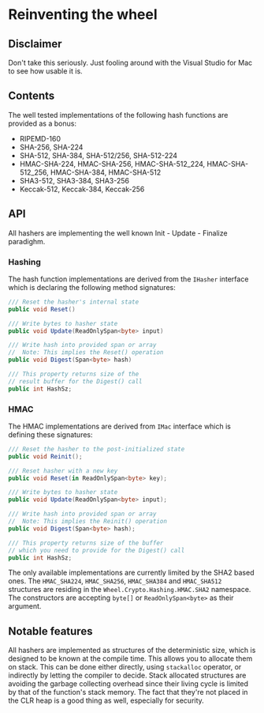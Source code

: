 # Reinventing the wheel

## Disclaimer

Don't take this seriously. Just fooling around with the Visual Studio for Mac to see how usable it is.

## Contents

The well tested implementations of the following hash functions are provided as a bonus:

* RIPEMD-160
* SHA-256, SHA-224
* SHA-512, SHA-384, SHA-512/256, SHA-512-224
* HMAC-SHA-224, HMAC-SHA-256, HMAC-SHA-512_224, HMAC-SHA-512_256, HMAC-SHA-384, HMAC-SHA-512
* SHA3-512, SHA3-384, SHA3-256
* Keccak-512, Keccak-384, Keccak-256

## API

All hashers are implementing the well known Init - Update - Finalize paradighm. 

### Hashing

The hash function implementations are derived from the `IHasher` interface which is declaring the following method signatures:

```csharp
/// Reset the hasher's internal state
public void Reset()

/// Write bytes to hasher state
public void Update(ReadOnlySpan<byte> input)

/// Write hash into provided span or array
//  Note: This implies the Reset() operation
public void Digest(Span<byte> hash)

/// This property returns size of the 
// result buffer for the Digest() call
public int HashSz;
```

### HMAC

The HMAC implementations are derived from `IMac` interface which is defining these signatures:

```csharp
/// Reset the hasher to the post-initialized state
public void Reinit();

/// Reset hasher with a new key
public void Reset(in ReadOnlySpan<byte> key);

/// Write bytes to hasher state
public void Update(ReadOnlySpan<byte> input);

/// Write hash into provided span or array
//  Note: This implies the Reinit() operation
public void Digest(Span<byte> hash);

/// This property returns size of the buffer
// which you need to provide for the Digest() call
public int HashSz;
```

The only available implementations are currently limited by the SHA2 based ones. The `HMAC_SHA224`, `HMAC_SHA256`, `HMAC_SHA384` and `HMAC_SHA512` structures are residing in the `Wheel.Crypto.Hashing.HMAC.SHA2` namespace. The constructors are accepting `byte[]` or `ReadOnlySpan<byte>` as their argument.

## Notable features

All hashers are implemented as structures of the deterministic size, which is designed to be known at the compile time. This allows you to allocate them on stack. This can be done either directly, using `stackalloc` operator, or indirectly by letting the compiler to decide. Stack allocated structures are avoiding the garbage collecting overhead since their living cycle is limited by that of the function's stack memory. The fact that they're not placed in the CLR heap is a good thing as well, especially for security.
